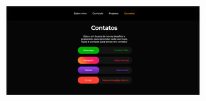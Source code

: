 <img src="https://github.com/felipemelo10/meu-site/blob/main/public/resultados/contatos.png?raw=true">